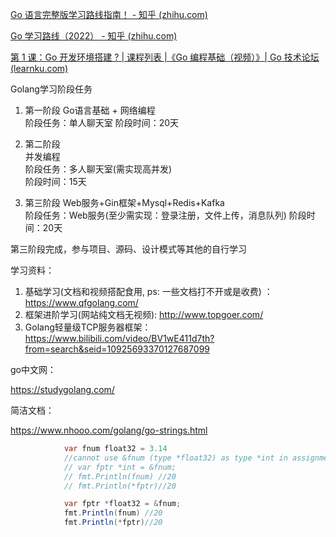 [Go 语言完整版学习路线指南！ - 知乎 (zhihu.com)](https://zhuanlan.zhihu.com/p/405803598)

[Go 学习路线（2022） - 知乎 (zhihu.com)](https://zhuanlan.zhihu.com/p/466057142)

[第 1 课：Go 开发环境搭建 ? | 课程列表 |《Go 编程基础（视频）》| Go 技术论坛 (learnku.com)](https://learnku.com/docs/go-fundamental-programming/lecture1/3136)

Golang学习阶段任务
1. 第一阶段
    Go语言基础 + 网络编程    
    阶段任务：单人聊天室
    阶段时间：20天

2. 第二阶段  
   并发编程              
   阶段任务：多人聊天室(需实现高并发)    
   阶段时间：15天

3. 第三阶段
   Web服务+Gin框架+Mysql+Redis+Kafka    
   阶段任务：Web服务(至少需实现：登录注册，文件上传，消息队列)
   阶段时间：20天

第三阶段完成，参与项目、源码、设计模式等其他的自行学习

学习资料：
1. 基础学习(文档和视频搭配食用, ps: 一些文档打不开或是收费) ：https://www.qfgolang.com/
2. 框架进阶学习(网站纯文档无视频): http://www.topgoer.com/
3. Golang轻量级TCP服务器框架：https://www.bilibili.com/video/BV1wE411d7th?from=search&seid=10925693370127687099



go中文网：

https://studygolang.com/



简洁文档：

https://www.nhooo.com/golang/go-strings.html



```java
			var fnum float32 = 3.14
			//cannot use &fnum (type *float32) as type *int in assignment
			// var fptr *int = &fnum;
			// fmt.Println(fnum) //20
			// fmt.Println(*fptr)//20

			var fptr *float32 = &fnum;
			fmt.Println(fnum) //20
			fmt.Println(*fptr)//20
```







